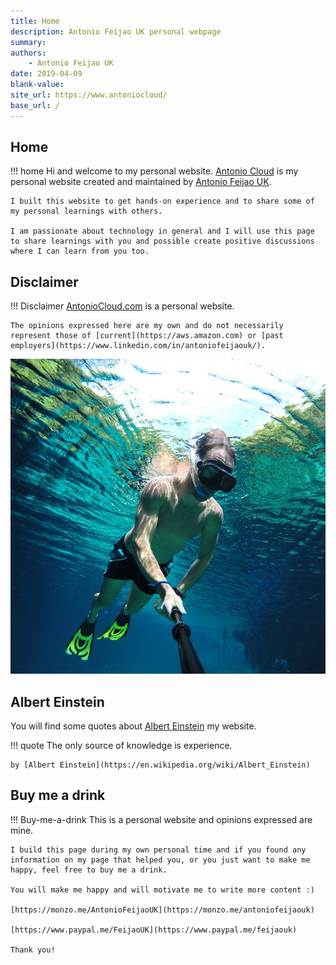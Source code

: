 ```yaml
---
title: Home
description: Antonio Feijao UK personal webpage
summary: 
authors:
    - Antonio Feijao UK
date: 2019-04-09
blank-value:
site_url: https://www.antoniocloud/
base_url: /
---
```


## Home

!!! home
    Hi and welcome to my personal website.
    [Antonio Cloud](https://www.antoniocloud.com/) is my personal website created and maintained by [Antonio Feijao UK](/about-antonio/).

    I built this website to get hands-on experience and to share some of my personal learnings with others.

    I am passionate about technology in general and I will use this page to share learnings with you and possible create positive discussions where I can learn from you too.

## Disclaimer

!!! Disclaimer
    [AntonioCloud.com](https://www.antoniocloud.com) is a personal website.
    
    The opinions expressed here are my own and do not necessarily represent those of [current](https://aws.amazon.com) or [past employers](https://www.linkedin.com/in/antoniofeijaouk/).

![Antonio Feijao UK snorkeling](images/antonio-feijao-uk-snorkeling.jpg)

## Albert Einstein

You will find some quotes about [Albert Einstein](https://en.wikipedia.org/wiki/Albert_Einstein) my website.

!!! quote
    The only source of knowledge is experience.
    
    by [Albert Einstein](https://en.wikipedia.org/wiki/Albert_Einstein)

## Buy me a drink

!!! Buy-me-a-drink
    This is a personal website and opinions expressed are mine.
    
    I build this page during my own personal time and if you found any information on my page that helped you, or you just want to make me happy, feel free to buy me a drink.
    
    You will make me happy and will motivate me to write more content :)
    
    [https://monzo.me/AntonioFeijaoUK](https://monzo.me/antoniofeijaouk)
    
    [https://www.paypal.me/FeijaoUK](https://www.paypal.me/feijaouk)
    
    Thank you!

